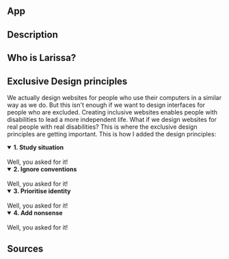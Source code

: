 ## App

## Description


## Who is Larissa?


## Exclusive Design principles
We actually design websites for people who use their computers in a similar way as we do. But this isn't enough if we want to design interfaces for people who are excluded. Creating inclusive websites enables people with disabilities to lead a more independent life. What if we design websites for real people with real disabilities? This is where the exclusive design principles are getting important. This is how I added the design principles:

<details open>
  <summary><b> 1. Study situation </b></summary>
<br>
Well, you asked for it!
</details>

<details open>
  <summary><b> 2. Ignore conventions </b></summary>
<br>
Well, you asked for it!
</details>

<details open>
  <summary><b> 3. Prioritise identity </b></summary>
<br>
Well, you asked for it!
</details>

<details open>
  <summary><b> 4. Add nonsense </b></summary>
<br>
Well, you asked for it!
</details>


## Sources




<!-- Add a link to your live demo in Github Pages 🌐-->

<!-- ☝️ replace this description with a description of your own work -->

<!-- replace the code in the /docs folder with your own, so you can showcase your work with GitHub Pages 🌍 -->

<!-- Add a nice poster image here at the end of the week, showing off your shiny frontend 📸 -->

<!-- Maybe a table of contents here? 📚 -->

<!-- How about a section that describes how to install this project? 🤓 -->

<!-- ...but how does one use this project? What are its features 🤔 -->

<!-- Maybe a checklist of done stuff and stuff still on your wishlist? ✅ -->

<!-- How about a license here? 📜 (or is it a licence?) 🤷 -->
